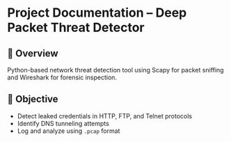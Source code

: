 # Project Documentation – Deep Packet Threat Detector

## 🧠 Overview

Python-based network threat detection tool using Scapy for packet sniffing and Wireshark for forensic inspection.

## 🎯 Objective

- Detect leaked credentials in HTTP, FTP, and Telnet protocols
- Identify DNS tunneling attempts
- Log and analyze using `.pcap` format

